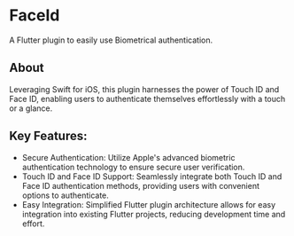 # FaceId

A Flutter plugin to easily use Biometrical authentication.
## About

Leveraging Swift for iOS, this plugin harnesses the power of Touch ID and Face ID, enabling users to authenticate themselves effortlessly with a touch or a glance.

## Key Features:

* Secure Authentication: Utilize Apple's advanced biometric authentication technology to ensure secure user verification.
* Touch ID and Face ID Support: Seamlessly integrate both Touch ID and Face ID authentication methods, providing users with convenient options to authenticate.
* Easy Integration: Simplified Flutter plugin architecture allows for easy integration into existing Flutter projects, reducing development time and effort.

